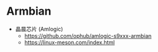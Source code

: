 # Armbian

- 晶晨芯片 (Amlogic)
  - https://github.com/ophub/amlogic-s9xxx-armbian
  - https://linux-meson.com/index.html
